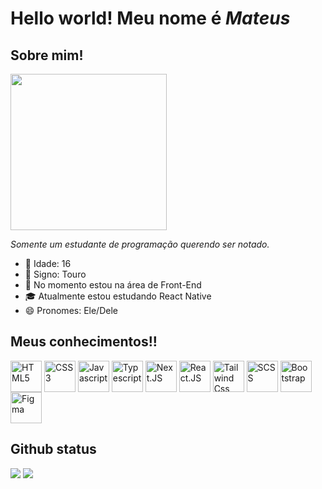 # Hello world! Meu nome é _Mateus_

## Sobre mim!
<div>
  <img width=250 src="https://github.com/mStof/mStof/assets/137577094/910a4d52-303e-4711-af00-4616d4fa0a25">
  <p><em>Somente um estudante de programação querendo ser notado.</em></p>
  <ul>
    <li>🎂 Idade: 16</li>
    <li>🌟 Signo: Touro</li>
    <li>🔭 No momento estou na área de Front-End</li>
    <li>🎓 Atualmente estou estudando React Native</li>
    <li>😄 Pronomes: Ele/Dele</li>            
  </ul>
</div>

## Meus conhecimentos!!

<div>
  <img title="HTML5" align=top width=50 src="https://cdn.jsdelivr.net/gh/devicons/devicon/icons/html5/html5-original.svg"/>          
  <img title="CSS3" align=top width=50 src="https://cdn.jsdelivr.net/gh/devicons/devicon/icons/css3/css3-original.svg"/>          
  <img title="Javascript" align=top width=50 src="https://cdn.jsdelivr.net/gh/devicons/devicon/icons/javascript/javascript-original.svg"/> 
  <img title="Typescript" align=top width=50 src="https://cdn.jsdelivr.net/gh/devicons/devicon@latest/icons/typescript/typescript-original.svg" />
  <img title="Next.JS" align=top width=50 src="https://cdn.jsdelivr.net/gh/devicons/devicon@latest/icons/nextjs/nextjs-original.svg" />
  <img title="React.JS" align=top width=50 src="https://cdn.jsdelivr.net/gh/devicons/devicon@latest/icons/react/react-original.svg" />
  <img title="Tailwind Css" align=top width=50 src="https://cdn.jsdelivr.net/gh/devicons/devicon@latest/icons/tailwindcss/tailwindcss-original.svg" />
  <img title="SCSS" align=top width=50 src="https://cdn.jsdelivr.net/gh/devicons/devicon/icons/sass/sass-original.svg"/>
  <img title="Bootstrap" align=top width=50 src="https://cdn.jsdelivr.net/gh/devicons/devicon@latest/icons/bootstrap/bootstrap-original.svg" />
  <img title="Figma" align=top width=50 src="https://cdn.jsdelivr.net/gh/devicons/devicon/icons/figma/figma-original.svg" />   

</div>

## Github status 

<div>
  <picture>
  <source srcset="https://github-readme-stats.vercel.app/api?username=mStof&show_icons=true&hide_border=true&hide_rank=true" media="(prefers-color-scheme: light), (prefers-color-scheme: no-preference)"/>

  <source srcset="https://github-readme-stats.vercel.app/api?username=mStof&show_icons=true&theme=tokyonight&hide_border=true&hide_rank=true" media="(prefers-color-scheme: dark)"/>

  <img align=top src="https://github-readme-stats.vercel.app/api?username=mStof&show_icons=true&theme=tokyonight&hide_border=true&hide_rank=true">
  </picture>

  <picture align="center">
  <source srcset="https://github-readme-stats.vercel.app/api/top-langs/?username=mStof&layout=compact&theme=tokyonight&hide_border=true"
    media="(prefers-color-scheme: dark)"
  />
  <source
    srcset="https://github-readme-stats.vercel.app/api/top-langs/?username=mStof&layout=compact&hide_border=true"
    media="(prefers-color-scheme: light), (prefers-color-scheme: no-preference)"
  />

<img align="top" src="https://github-readme-stats.vercel.app/api/top-langs/?username=mStof&layout=compact&theme=tokyonight&hide_border=true">
</picture>
</div>

